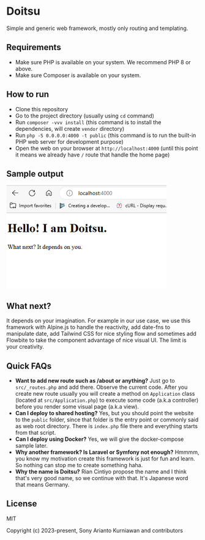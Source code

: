 # Doitsu
Simple and generic web framework, mostly only routing and templating.

## Requirements

- Make sure PHP is available on your system. We recommend PHP 8 or above.
- Make sure Composer is available on your system.

## How to run

- Clone this repository
- Go to the project directory (usually using `cd` command)
- Run `composer -vvv install` (this command is to install the dependencies, will create `vendor` directory)
- Run `php -S 0.0.0.0:4000 -t public` (this command is to run the built-in PHP web server for development purpose)
- Open the web on your browser at `http://localhost:4000` (until this point it means we already have `/` route that handle the home page)

## Sample output

![My image](https://github.com/radicalcircle/doitsu/blob/main/doitsu.png?raw=true)

## What next?

It depends on your imagination. For example in our use case, we use this framework with Alpine.js to handle the reactivity, add date-fns to manipulate date, add Tailwind CSS for nice styling flow and sometimes add Flowbite to take the component advantage of nice visual UI. The limit is your creativity.

## Quick FAQs

- **Want to add new route such as /about or anything?** Just go to `src/_routes.php` and add there. Observe the current code. After you create new route usually you will create a method on `Application` class (located at `src/Application.php`) to execute some code (a.k.a controller) before you render some visual page (a.k.a view).
- **Can I deploy to shared hosting?** Yes, but you should point the website to the `public` folder, since that folder is the entry point or commonly said as web root directory. There is `index.php` file there and everything starts from that script.
- **Can I deploy using Docker?** Yes, we will give the docker-compose sample later.
- **Why another framework? Is Laravel or Symfony not enough?** Hmmmm, you know my motivation create this framework is just for fun and learn. So nothing can stop me to create something haha.
- **Why the name is Doitsu?** Rian Cintiyo propose the name and I think that's very good name, so we continue with that. It's Japanese word that means Germany.

## License

MIT

Copyright (c) 2023-present, Sony Arianto Kurniawan and contributors
